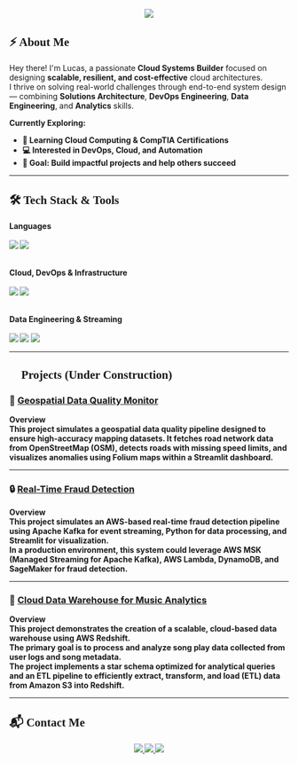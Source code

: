 <!-- Terminal-inspired Introduction -->

<p align="center">
  <img src="https://readme-typing-svg.herokuapp.com?font=Orbitron&size=24&duration=3000&pause=2000&color=4deeea&center=true&width=1000&lines=%24+Initializing...;%24+Executing+furlanflucas_profile.py...;print(%22Hello%2C+World.%22);%24+Welcome+to+furlanflucas!">
</p>

<h2 align="left" style="font-family:Orbitron">⚡ About Me</h2>

Hey there! I'm Lucas, a passionate <b>Cloud Systems Builder</b> focused on designing <b>scalable, resilient, and cost-effective</b> cloud architectures.  
I thrive on solving real-world challenges through end-to-end system design — combining <b>Solutions Architecture</b>, <b>DevOps Engineering</b>, <b>Data Engineering</b>, and <b>Analytics</b> skills.

<b>Currently Exploring:

- 🌱 Learning <b>Cloud Computing & CompTIA Certifications</b>  
- 💻 Interested in <b>DevOps, Cloud, and Automation</b>  
- 🎯 Goal: Build impactful projects and help others succeed  

---

<h2 align="left" style="font-family:Orbitron">🛠️ Tech Stack & Tools</h2>

**Languages**  
<br>
<img src="https://img.shields.io/badge/Python-4deeea?style=for-the-badge&logo=python&logoColor=white">
<img src="https://img.shields.io/badge/SQL-4deeea?style=for-the-badge&logo=postgresql&logoColor=white">
<br><br>

**Cloud, DevOps & Infrastructure**  
<br>
<img src="https://img.shields.io/badge/AWS-4deeea?style=for-the-badge&logo=amazonaws&logoColor=white">
<img src="https://img.shields.io/badge/Azure_DevOps-4deeea?style=for-the-badge&logo=azure-devops&logoColor=white">
<br><br>

**Data Engineering & Streaming**  
<br>
<img src="https://img.shields.io/badge/Spark-4deeea?style=for-the-badge&logo=apachespark&logoColor=white">
<img src="https://img.shields.io/badge/Airflow-4deeea?style=for-the-badge&logo=apacheairflow&logoColor=white">
<img src="https://img.shields.io/badge/BigQuery-4deeea?style=for-the-badge&logo=google-bigquery&logoColor=white">

---

<h2 align="left" style="font-family:Orbitron">🚀 Projects (Under Construction)</h2>


### 📍 [Geospatial Data Quality Monitor](https://github.com/furlanflucas/cloud-data-engineering-portfolio/tree/main/data_engineering/geospatial_data_quality_pipeline)
**Overview**  
This project simulates a geospatial data quality pipeline designed to ensure high-accuracy mapping datasets. It fetches road network data from **OpenStreetMap (OSM)**, detects roads with missing speed limits, and visualizes anomalies using **Folium maps** within a **Streamlit dashboard**.

---

### 🔒 [Real-Time Fraud Detection](https://github.com/furlanflucas/cloud-data-engineering-portfolio/tree/main/data_engineering/real_time_fraud_detections)
**Overview**  
This project simulates an **AWS-based real-time fraud detection pipeline** using **Apache Kafka** for event streaming, **Python** for data processing, and **Streamlit** for visualization.  
In a production environment, this system could leverage **AWS MSK (Managed Streaming for Apache Kafka)**, **AWS Lambda**, **DynamoDB**, and **SageMaker** for fraud detection.

---

### 🎵 [Cloud Data Warehouse for Music Analytics](https://github.com/furlanflucas/cloud-data-engineering-portfolio/tree/main/data_engineering/cloud_data_warehouse_for_music_analytics)
**Overview**  
This project demonstrates the creation of a **scalable, cloud-based data warehouse** using **AWS Redshift**.  
The primary goal is to process and analyze song play data collected from user logs and song metadata.  
The project implements a **star schema** optimized for analytical queries and an **ETL pipeline** to efficiently **extract, transform, and load (ETL)** data from **Amazon S3 into Redshift**.


---
<h2 align="left" style="font-family:Orbitron">📬 Contact Me</h2>

<p align="center"> 
<a href="https://www.linkedin.com/in/furlanflucas/"> 
<img src="https://img.shields.io/badge/LinkedIn-4deeea?style=for-the-badge&logo=linkedin&logoColor=white"> 
</a> 
<a href="mailto:furlanflucas@gmail.com"> 
<img src="https://img.shields.io/badge/Email-4deeea?style=for-the-badge&logo=gmail&logoColor=white"> 
</a> 
<a href="https://github.com/furlanflucas"> 
<img src="https://img.shields.io/badge/GitHub-4deeea?style=for-the-badge&logo=github&logoColor=white"> 
</a> 
</p>



  





